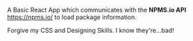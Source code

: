 A Basic React App which communicates with the **NPMS.io API**  https://npms.io/ to load package information.

 Forgive my CSS and Designing Skills. I know they're...bad!
